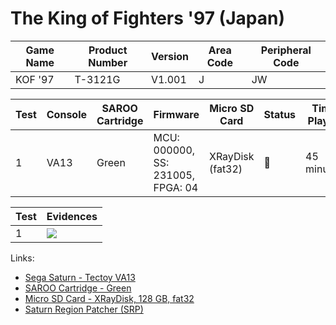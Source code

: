 # The King of Fighters '97 (Japan)

| Game Name | Product Number | Version | Area Code | Peripheral Code |
| --------- | -------------- | ------- | --------- | --------------- |
| KOF '97   | T-3121G        | V1.001  | J         | JW              |

| Test | Console | SAROO Cartridge | Firmware                          | Micro SD Card    | Status | Time Played |
| ---- | ------- | --------------- | --------------------------------- | ---------------- | ------ | ----------- |
| 1    | VA13    | Green           | MCU: 000000, SS: 231005, FPGA: 04 | XRayDisk (fat32) | :100:  | 45 minutes  |

| Test | Evidences                                                                                        |
| ---- | ------------------------------------------------------------------------------------------------ |
| 1    | [![](https://img.youtube.com/vi/jpQxw7VGcC4/0.jpg)](https://www.youtube.com/watch?v=jpQxw7VGcC4) |

Links:

- [Sega Saturn - Tectoy VA13](../../../../Info/Consoles/VA13/README.md)
- [SAROO Cartridge - Green](../../../../Info/Cartridges/RetroGameParadiseStore/1.32F/README.md)
- [Micro SD Card - XRayDisk, 128 GB, fat32](../../../../Info/SdCards/XRayDisk/128GB/fat32/README.md)
- [Saturn Region Patcher (SRP)](https://segaxtreme.net/resources/saturn-region-patcher.81/download)
